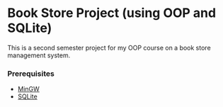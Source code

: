 # Book Store Project (using OOP and SQLite)

This is a second semester project for my OOP course on a book store management system.

### Prerequisites

* [MinGW](http://www.mingw.org/)
* [SQLite](https://www.sqlite.org/index.html)


